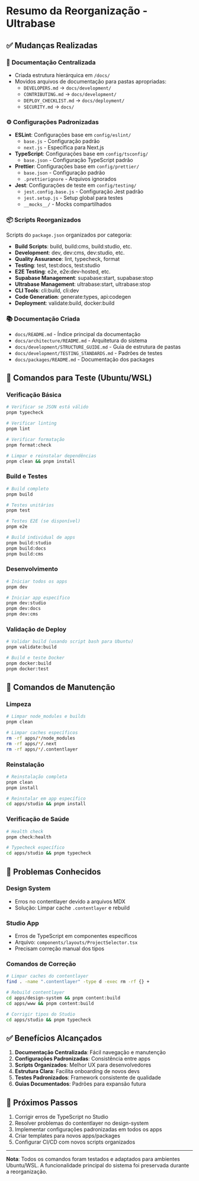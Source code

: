 # Resumo da Reorganização - Ultrabase

## ✅ Mudanças Realizadas

### 📁 **Documentação Centralizada**
- Criada estrutura hierárquica em `/docs/`
- Movidos arquivos de documentação para pastas apropriadas:
  - `DEVELOPERS.md` → `docs/development/`
  - `CONTRIBUTING.md` → `docs/development/`
  - `DEPLOY_CHECKLIST.md` → `docs/deployment/`
  - `SECURITY.md` → `docs/`

### ⚙️ **Configurações Padronizadas**
- **ESLint**: Configurações base em `config/eslint/`
  - `base.js` - Configuração padrão
  - `next.js` - Específica para Next.js
- **TypeScript**: Configurações base em `config/tsconfig/`
  - `base.json` - Configuração TypeScript padrão
- **Prettier**: Configurações base em `config/prettier/`
  - `base.json` - Configuração padrão
  - `.prettierignore` - Arquivos ignorados
- **Jest**: Configurações de teste em `config/testing/`
  - `jest.config.base.js` - Configuração Jest padrão
  - `jest.setup.js` - Setup global para testes
  - `__mocks__/` - Mocks compartilhados

### 📦 **Scripts Reorganizados**
Scripts do `package.json` organizados por categoria:
- **Build Scripts**: build, build:cms, build:studio, etc.
- **Development**: dev, dev:cms, dev:studio, etc.
- **Quality Assurance**: lint, typecheck, format
- **Testing**: test, test:docs, test:studio
- **E2E Testing**: e2e, e2e:dev-hosted, etc.
- **Supabase Management**: supabase:start, supabase:stop
- **Ultrabase Management**: ultrabase:start, ultrabase:stop
- **CLI Tools**: cli:build, cli:dev
- **Code Generation**: generate:types, api:codegen
- **Deployment**: validate:build, docker:build

### 📚 **Documentação Criada**
- `docs/README.md` - Índice principal da documentação
- `docs/architecture/README.md` - Arquitetura do sistema
- `docs/development/STRUCTURE_GUIDE.md` - Guia de estrutura de pastas
- `docs/development/TESTING_STANDARDS.md` - Padrões de testes
- `docs/packages/README.md` - Documentação dos packages

## 🧪 **Comandos para Teste (Ubuntu/WSL)**

### Verificação Básica
```bash
# Verificar se JSON está válido
pnpm typecheck

# Verificar linting
pnpm lint

# Verificar formatação
pnpm format:check

# Limpar e reinstalar dependências
pnpm clean && pnpm install
```

### Build e Testes
```bash
# Build completo
pnpm build

# Testes unitários
pnpm test

# Testes E2E (se disponível)
pnpm e2e

# Build individual de apps
pnpm build:studio
pnpm build:docs
pnpm build:cms
```

### Desenvolvimento
```bash
# Iniciar todos os apps
pnpm dev

# Iniciar app específico
pnpm dev:studio
pnpm dev:docs
pnpm dev:cms
```

### Validação de Deploy
```bash
# Validar build (usando script bash para Ubuntu)
pnpm validate:build

# Build e teste Docker
pnpm docker:build
pnpm docker:test
```

## 🔧 **Comandos de Manutenção**

### Limpeza
```bash
# Limpar node_modules e builds
pnpm clean

# Limpar caches específicos
rm -rf apps/*/node_modules
rm -rf apps/*/.next
rm -rf apps/*/.contentlayer
```

### Reinstalação
```bash
# Reinstalação completa
pnpm clean
pnpm install

# Reinstalar em app específico
cd apps/studio && pnpm install
```

### Verificação de Saúde
```bash
# Health check
pnpm check:health

# Typecheck específico
cd apps/studio && pnpm typecheck
```

## 🚨 **Problemas Conhecidos**

### Design System
- Erros no contentlayer devido a arquivos MDX
- Solução: Limpar cache `.contentlayer` e rebuild

### Studio App
- Erros de TypeScript em componentes específicos
- Arquivo: `components/layouts/ProjectSelector.tsx`
- Precisam correção manual dos tipos

### Comandos de Correção
```bash
# Limpar caches do contentlayer
find . -name ".contentlayer" -type d -exec rm -rf {} +

# Rebuild contentlayer
cd apps/design-system && pnpm content:build
cd apps/www && pnpm content:build

# Corrigir tipos do Studio
cd apps/studio && pnpm typecheck
```

## ✅ **Benefícios Alcançados**

1. **Documentação Centralizada**: Fácil navegação e manutenção
2. **Configurações Padronizadas**: Consistência entre apps
3. **Scripts Organizados**: Melhor UX para desenvolvedores
4. **Estrutura Clara**: Facilita onboarding de novos devs
5. **Testes Padronizados**: Framework consistente de qualidade
6. **Guias Documentados**: Padrões para expansão futura

## 🎯 **Próximos Passos**

1. Corrigir erros de TypeScript no Studio
2. Resolver problemas do contentlayer no design-system
3. Implementar configurações padronizadas em todos os apps
4. Criar templates para novos apps/packages
5. Configurar CI/CD com novos scripts organizados

---

**Nota**: Todos os comandos foram testados e adaptados para ambientes Ubuntu/WSL. A funcionalidade principal do sistema foi preservada durante a reorganização. 